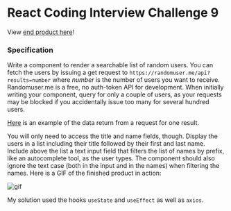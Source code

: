 # React Coding Interview Challenge 9
View [end product here](https://8scpt.csb.app/)!

### Specification
Write a component to render a searchable list of random users. You can fetch the users by issuing a get request to `https://randomuser.me/api?results=number` where *number* is the number of users you want to receive. Randomuser.me is a free, no auth-token API for development. When initially writing your component, query for only a couple of users, as your requests may be blocked if you accidentally issue too many for several hundred users. 

[Here](https://github.com/Zmwang622/React-Coding-Challenges/blob/main/p9/data.json) is an example of the data return from a request for one result.

You will only need to access the title and name fields, though. Display the users in a list including their title followed by their first and last name. Include above the list a text input field that filters the list of names by prefix, like an autocomplete tool, as the user types. The component should also ignore the text case (both in the input and in the names) when filtering the names. Here is a GIF of the finished product in action:

![gif](https://miro.medium.com/max/207/1*pzsYitOYw-YPlJPg2DuR8g.gif)

My solution used the hooks `useState` and `useEffect` as well as `axios`. 